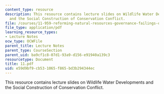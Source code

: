 ```yaml
---
content_type: resource
description: This resource contains lecture slides on Wildlife Water Developments
  and the Social Construction of Conservation Conflict.
file: /courses/11-959-reforming-natural-resources-governance-failings-of-scientific-rationalism-and-alternatives-for-building-common-ground-january-iap-2007/e59d9bf9cb531065f865bd3b294344ec_11.pdf
file_type: application/pdf
learning_resource_types:
- Lecture Notes
ocw_type: OCWFile
parent_title: Lecture Notes
parent_type: CourseSection
parent_uid: ba9cf1c8-07d1-93a9-d156-e91940a139c3
resourcetype: Document
title: 11.pdf
uid: e59d9bf9-cb53-1065-f865-bd3b294344ec
---
```

This resource contains lecture slides on Wildlife Water Developments and the Social Construction of Conservation Conflict.

